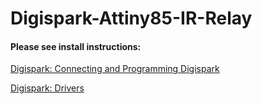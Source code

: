 # Digispark-Attiny85-IR-Relay



#### Please see install instructions:
[Digispark: Connecting and Programming Digispark](http://digistump.com/wiki/digispark/tutorials/connecting)

[Digispark: Drivers](https://github.com/digistump/DigistumpArduino/releases/download/1.6.7/Digistump.Drivers.zip)
